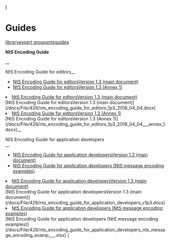 [

# Guides

<a href="/library" style="text-transform:lowercase;">Library</a><a href="/library/expert_groups" style="text-transform:lowercase;">Expert Groups</a><a href="/library/expert_groups/nts" style="text-transform:lowercase;">NtS</a><a href="/library/expert_groups/nts/guides" style="text-transform:lowercase;">Guides</a>  
  
__NtS Encoding Guide__  
  
  
  
  
__  

NtS Encoding Guide for editors__  
  
  
  
  


*   [NtS Encoding Guide for editorsVersion 1.3 (main document)](/docs/File/426/nts_encoding_guide_for_editors_1p3_2018_04_04.docx)
*   [NtS Encoding Guide for editorsVersion 1.3 (Annex 1)](/docs/File/426/nts_encoding_guide_for_editors_1p3_2018_04_04___annex_1.docx)

<li><a href="/docs/File/426/nts_encoding_guide_for_editors_1p3_2018_04_04.docx">NtS Encoding Guide for editorsVersion 1.3 (main document)</a></li>[NtS Encoding Guide for editorsVersion 1.3 (main document)](/docs/File/426/nts_encoding_guide_for_editors_1p3_2018_04_04.docx)<li><a href="/docs/File/426/nts_encoding_guide_for_editors_1p3_2018_04_04___annex_1.docx">NtS Encoding Guide for editorsVersion 1.3 (Annex 1)</a></li>[NtS Encoding Guide for editorsVersion 1.3 (Annex 1)](/docs/File/426/nts_encoding_guide_for_editors_1p3_2018_04_04___annex_1.docx)__  

NtS Encoding Guide for application developers  
__  
  
  
  
  


*   [NtS Encoding Guide for application developersVersion 1.3 (main document)](/docs/File/426/nts_encoding_guide_for_application_developers_v1p3.docx)
*   [NtS Encoding Guide for application developers (NtS message encoding examples)](/docs/File/426/nts_encoding_guide_for_application_developers_nts_message_encoding_examp___.xlsx)

<li><a href="/docs/File/426/nts_encoding_guide_for_application_developers_v1p3.docx">NtS Encoding Guide for application developersVersion 1.3 (main document)</a></li>[NtS Encoding Guide for application developersVersion 1.3 (main document)](/docs/File/426/nts_encoding_guide_for_application_developers_v1p3.docx)<li><a href="/docs/File/426/nts_encoding_guide_for_application_developers_nts_message_encoding_examp___.xlsx">NtS Encoding Guide for application developers (NtS message encoding examples)</a></li>[NtS Encoding Guide for application developers (NtS message encoding examples)](/docs/File/426/nts_encoding_guide_for_application_developers_nts_message_encoding_examp___.xlsx)  
]
